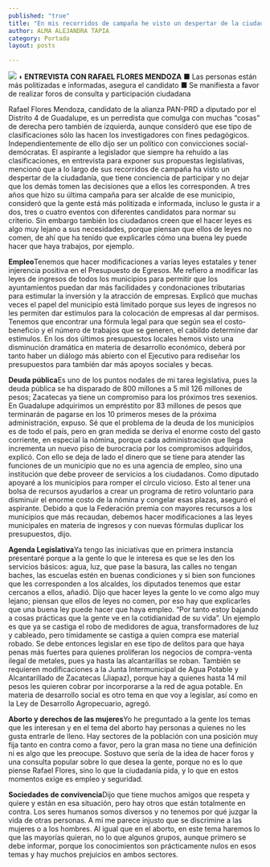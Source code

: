 ```yaml
---
published: "true"
title: "En mis recorridos de campaña he visto un despertar de la ciudadanía: Flores"
author: ALMA ALEJANDRA TAPIA
category: Portada
layout: posts

---
```


![](http://i.imgur.com/PgEG18gm.jpg)
**◗ ENTREVISTA CON RAFAEL FLORES MENDOZA**
■ Las personas están más politizadas e informadas, asegura el candidato
■ Se manifiesta a favor de realizar foros de consulta y participación ciudadana

Rafael Flores Mendoza, candidato de la alianza PAN-PRD a diputado por el Distrito 4 de Guadalupe, es un perredista que comulga con muchas “cosas” de derecha pero también de izquierda, aunque consideró que ese tipo de clasificaciones sólo las hacen los investigadores con fines pedagógicos. Independientemente de ello dijo ser un político con convicciones social-demócratas.
El aspirante a legislador que siempre ha rehuido a las clasificaciones, en entrevista para exponer sus propuestas legislativas, mencionó que a lo largo de sus recorridos de campaña ha visto un despertar de la ciudadanía, que tiene conciencia de participar y no dejar que los demás tomen las decisiones que a ellos les corresponden.
A tres años que hizo su última campaña para ser alcalde de ese municipio, consideró que la gente está más politizada e informada, incluso le gusta ir a dos, tres o cuatro eventos con diferentes candidatos para normar su criterio.
Sin embargo también los ciudadanos creen que el hacer leyes es algo muy lejano a sus necesidades, porque piensan que ellos de leyes no comen, de ahí que ha tenido que explicarles cómo una buena ley puede hacer que haya trabajos, por ejemplo.

**Empleo**Tenemos que hacer modificaciones a varias leyes estatales y tener injerencia positiva en el Presupuesto de Egresos. Me refiero a modificar las leyes de ingresos de todos los municipios para permitir que los ayuntamientos puedan dar más facilidades y condonaciones tributarias para estimular la inversión y la atracción de empresas.
Explicó que muchas veces el papel del municipio está limitado porque sus leyes de ingresos no les permiten dar estímulos para la colocación de empresas al dar permisos. Tenemos que encontrar una fórmula legal para que según sea el costo-beneficio y el número de trabajos que se generen, el cabildo determine dar estímulos.
En los dos últimos presupuestos locales hemos visto una disminución dramática en materia de desarrollo económico, deberá por tanto haber un diálogo más abierto con el Ejecutivo para rediseñar los presupuestos para también dar más apoyos sociales y becas.

**Deuda pública**Es uno de los puntos nodales de mi tarea legislativa, pues la deuda pública se ha disparado de 800 millones a 5 mil 126 millones de pesos; Zacatecas ya tiene un compromiso para los próximos tres sexenios. En Guadalupe adquirimos un empréstito por 83 millones de pesos que terminarán de pagarse en los 10 primeros meses de la próxima administración, expuso.
Sé que el problema de la deuda de los municipios es de todo el país, pero en gran medida se deriva el enorme costo del gasto corriente, en especial la nómina, porque cada administración que llega incrementa un nuevo piso de burocracia por los compromisos adquiridos, explicó.
Con ello se deja de lado el dinero que se tiene para atender las funciones de un municipio que no es una agencia de empleo, sino una institución que debe proveer de servicios a los ciudadanos. Como diputado apoyaré a los municipios para romper el círculo vicioso. Esto al tener una bolsa de recursos ayudarlos a crear un programa de retiro voluntario para disminuir el enorme costo de la nómina y congelar esas plazas, aseguró el aspirante. 
Debido a que la Federación premia con mayores recursos a los municipios que más recaudan, debemos hacer modificaciones a las leyes municipales en materia de ingresos y con nuevas fórmulas duplicar los presupuestos, dijo.

**Agenda Legislativa**Ya tengo las iniciativas que en primera instancia presentaré porque a la gente lo que le interesa es que se les den los servicios básicos: agua, luz, que pase la basura, las calles no tengan baches, las escuelas estén en buenas condiciones y si bien son funciones que les corresponden a los alcaldes, los diputados tenemos que estar cercanos a ellos, añadió.
Dijo que hacer leyes la gente lo ve como algo muy lejano; piensan que ellos de leyes no comen, por eso hay que explicarles que una buena ley puede hacer que haya empleo. “Por tanto estoy bajando a cosas prácticas que la gente ve en la cotidianidad de su vida”.
Un ejemplo es que ya se castiga el robo de medidores de agua, transformadores de luz y cableado, pero tímidamente se castiga a quien compra ese material robado. Se debe entonces legislar en ese tipo de delitos para que haya penas más fuertes para quienes proliferan los negocios de compra-venta ilegal de metales, pues ya hasta las alcantarillas se roban. 
También se requieren modificaciones a la Junta Intermunicipal de Agua Potable y Alcantarillado de Zacatecas (Jiapaz), porque hay a quienes hasta 14 mil pesos les quieren cobrar por incorporarse a la red de agua potable.
En materia de desarrollo social es otro tema en que voy a legislar, así como en la Ley de Desarrollo Agropecuario, agregó. 

**Aborto y derechos de las mujeres**Yo he preguntado a la gente los temas que les interesan y en el tema del aborto hay personas a quienes no les gusta entrarle de lleno. Hay sectores de la población con una posición muy fija tanto en contra como a favor, pero la gran masa no tiene una definición ni es algo que les preocupe. 
Sostuvo que sería de la idea de hacer foros y una consulta popular sobre lo que desea la gente, porque no es lo que piense Rafael Flores, sino lo que la ciudadanía pida, y lo que en estos momentos exige es empleo y seguridad.

**Sociedades de convivencia**Dijo que tiene muchos amigos que respeta y quiere y están en esa situación, pero hay otros que están totalmente en contra. Los seres humanos somos diversos y no tenemos por qué juzgar la vida de otras personas. A mí me parece injusto que se discrimine a las mujeres o a los hombres.
Al igual que en el aborto, en este tema haremos lo que las mayorías quieran, no lo que algunos grupos, aunque primero se debe informar, porque los conocimientos son prácticamente nulos en esos temas y hay muchos prejuicios en ambos sectores.
